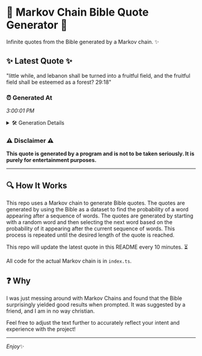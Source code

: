 # 📖 Markov Chain Bible Quote Generator 📖

Infinite quotes from the Bible generated by a Markov chain. ✨

## ✨ Latest Quote ✨
"little while, and lebanon shall be turned into a fruitful field, and the fruitful field shall be esteemed as a forest? 29:18"

### ⏰ Generated At
*3:00:01 PM*

<details>
    <summary>🛠️ Generation Details</summary>
    <p>
        <strong>🌱 Seed:</strong> little<br>
        <strong>🔄 Iterations:</strong> 21<br>
        <strong>📜 Context History:</strong><br>[ little ]: while,<br>[ little, while, ]: and<br>[ little, while,, and ]: lebanon<br>[ little, while,, and, lebanon ]: shall<br>[ little, while,, and, lebanon, shall ]: be<br>[ little, while,, and, lebanon, shall, be ]: turned<br>[ while,, and, lebanon, shall, be, turned ]: into<br>[ and, lebanon, shall, be, turned, into ]: a<br>[ lebanon, shall, be, turned, into, a ]: fruitful<br>[ shall, be, turned, into, a, fruitful ]: field,<br>[ be, turned, into, a, fruitful, field, ]: and<br>[ turned, into, a, fruitful, field,, and ]: the<br>[ into, a, fruitful, field,, and, the ]: fruitful<br>[ a, fruitful, field,, and, the, fruitful ]: field<br>[ fruitful, field,, and, the, fruitful, field ]: shall<br>[ field,, and, the, fruitful, field, shall ]: be<br>[ and, the, fruitful, field, shall, be ]: esteemed<br>[ the, fruitful, field, shall, be, esteemed ]: as<br>[ fruitful, field, shall, be, esteemed, as ]: a<br>[ field, shall, be, esteemed, as, a ]: forest?<br>[ shall, be, esteemed, as, a, forest? ]: 29:18<br>
    </p>
</details>

### ⚠️ Disclaimer ⚠️
**This quote is generated by a program and is not to be taken seriously. It is purely for entertainment purposes.**

---

## 🔍 How It Works

This repo uses a Markov chain to generate Bible quotes. The quotes are generated by using the Bible as a dataset to find the probability of a word appearing after a sequence of words. The quotes are generated by starting with a random word and then selecting the next word based on the probability of it appearing after the current sequence of words. This process is repeated until the desired length of the quote is reached.

This repo will update the latest quote in this README every 10 minutes. ⏳

All code for the actual Markov chain is in `index.ts`.

## ❓ Why

I was just messing around with Markov Chains and found that the Bible surprisingly yielded good results when prompted. 
It was suggested by a friend, and I am in no way christian.

Feel free to adjust the text further to accurately reflect your intent and experience with the project!

---

*Enjoy*✨
